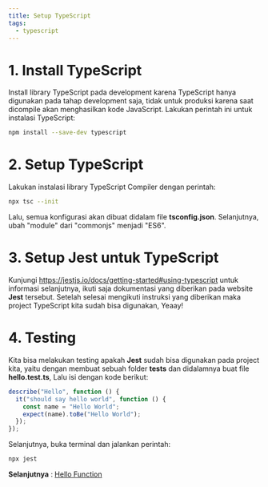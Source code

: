 ```yaml
---
title: Setup TypeScript
tags:
  - typescript
---
```


# 1. Install TypeScript

Install library TypeScript pada development karena TypeScript hanya digunakan pada tahap development saja, tidak untuk produksi karena saat dicompile akan menghasilkan kode JavaScript. Lakukan perintah ini untuk instalasi TypeScript:

```bash
npm install --save-dev typescript
```

# 2. Setup TypeScript

Lakukan instalasi library TypeScript Compiler dengan perintah:

```bash
npx tsc --init
```

Lalu, semua konfigurasi akan dibuat didalam file **tsconfig.json**. Selanjutnya, ubah "module" dari "commonjs" menjadi "ES6".

# 3. Setup Jest untuk TypeScript

Kunjungi https://jestjs.io/docs/getting-started#using-typescript untuk informasi selanjutnya, ikuti saja dokumentasi yang diberikan pada website **Jest** tersebut. Setelah selesai mengikuti instruksi yang diberikan maka project TypeScript kita sudah bisa digunakan, Yeaay!

# 4. Testing

Kita bisa melakukan testing apakah **Jest** sudah bisa digunakan pada project kita, yaitu dengan membuat sebuah folder **tests** dan didalamnya buat file **hello.test.ts**, Lalu isi dengan kode berikut:

```js
describe("Hello", function () {
  it("should say hello world", function () {
    const name = "Hello World";
    expect(name).toBe("Hello World");
  });
});
```

Selanjutnya, buka terminal dan jalankan perintah:

```bash
npx jest
```

**Selanjutnya** : [Hello Function](/backend/typescript/hellofunction.md)
